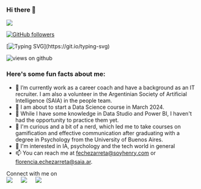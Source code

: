 ### Hi there 👋

<img src="https://profile-counter.glitch.me/FlorCheza/count.svg">

[![GitHub followers](https://img.shields.io/github/followers/FlorCheza.svg?style=social&label=Followers)](https://github.com/FlorCheza?tab=followers)

[![Typing SVG](https://readme-typing-svg.herokuapp.com?font=Architects+Daughter&color=7AF79A&size=30&lines=Hey!+It's+Flor!)](https://git.io/typing-svg)

<img src="https://komarev.com/ghpvc/?username=Ahmad-shaikh575&label=Views&color=brightgreen&style=flat-square" alt="views on github" />

<h3> Here's some fun facts about me: </h3>

- 🔭 I’m currently work as a career coach and have a background as an IT recruiter. I am also a volunteer in the Argentinian Society of Artificial Intelligence (SAIA) in the people team.
- 🌱 I am about to start a Data Science course in March 2024.
- 👯 While I have some knowledge in Data Studio and Power BI, I haven't had the opportunity to practice them yet.
- 🤔 I'm curious and a bit of a nerd, which led me to take courses on gamification and effective communication after graduating with a degree in Psychology from the University of Buenos Aires.
- 💬 I'm interested in IA, psychology and the tech world in general
- 📫 You can reach me at fechezarreta@soyhenry.com or florencia.echezarreta@saia.ar. 


<p>Connect with me on
<br>	
<a target="_blank" href="https://www.linkedin.com/in/florencia-echezarreta/"><img src="https://img.shields.io/badge/-LinkedIn-0077B5?style=for-the-badge&logo=Linkedin&logoColor=white"></img></a>
&emsp;
<a target="_blank" href="mailto:florencia.echezarreta1@gmail.com"
><img src="https://img.shields.io/badge/-Gmail-D14836?style=for-the-badge&logo=Gmail&logoColor=white"></img></a>
&emsp;
<a target="_blank" href="https://twitter.com/florecheza"><img src="https://img.shields.io/badge/-Twitter-1DA1F2?style=for-the-badge&logo=Twitter&logoColor=white"></img></a>
&emsp;

